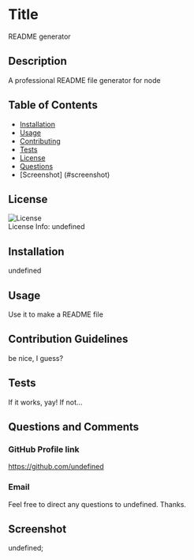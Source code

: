 
  # Title
README generator

## Description
A professional README file generator for node

## Table of Contents
* [Installation](#installation)
* [Usage](#usage)
* [Contributing](#contributing)
* [Tests](#tests)
* [License](#license)
* [Questions](#questions)
* [Screenshot] (#screenshot)

## License
![License](undefined) <br />
License Info: undefined 

## Installation
undefined

## Usage
Use it to make a README file

## Contribution Guidelines
be nice, I guess?

## Tests
If it works, yay! If not...

## Questions and Comments
### GitHub Profile link
https://github.com/undefined <br />
### Email
Feel free to direct any questions to undefined. Thanks.

## Screenshot
undefined;